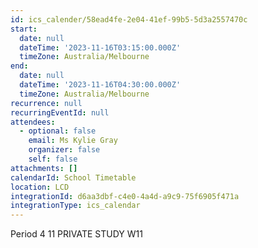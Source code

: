 ```yaml
---
id: ics_calender/58ead4fe-2e04-41ef-99b5-5d3a2557470c
start:
  date: null
  dateTime: '2023-11-16T03:15:00.000Z'
  timeZone: Australia/Melbourne
end:
  date: null
  dateTime: '2023-11-16T04:30:00.000Z'
  timeZone: Australia/Melbourne
recurrence: null
recurringEventId: null
attendees:
  - optional: false
    email: Ms Kylie Gray
    organizer: false
    self: false
attachments: []
calendarId: School Timetable
location: LCD
integrationId: d6aa3dbf-c4e0-4a4d-a9c9-75f6905f471a
integrationType: ics_calendar
---
```

Period 4
11 PRIVATE STUDY W11